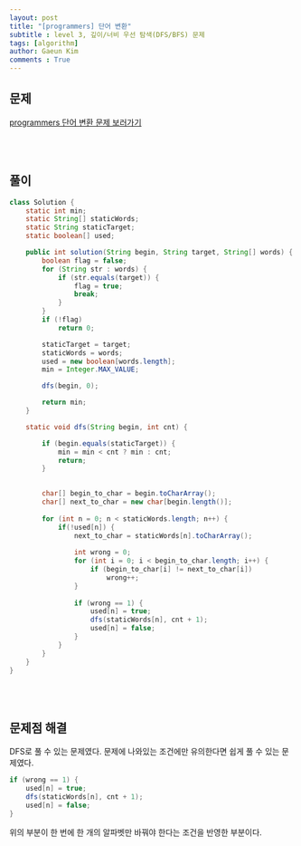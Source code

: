 ```yaml
---
layout: post
title: "[programmers] 단어 변환"
subtitle : level 3, 깊이/너비 우선 탐색(DFS/BFS) 문제
tags: [algorithm]
author: Gaeun Kim
comments : True
---
```


<h2>문제</h2>

[programmers 단어 변환 문제 보러가기](https://programmers.co.kr/learn/courses/30/lessons/43163)

<br><br>

<h2>풀이</h2>

```java
class Solution {
	static int min;
	static String[] staticWords;
	static String staticTarget;
	static boolean[] used;

	public int solution(String begin, String target, String[] words) {
		boolean flag = false;
		for (String str : words) {
			if (str.equals(target)) {
				flag = true;
				break;
			}
		}
		if (!flag)
			return 0;

		staticTarget = target;
		staticWords = words;
		used = new boolean[words.length];
		min = Integer.MAX_VALUE;

		dfs(begin, 0);

		return min;
	}

	static void dfs(String begin, int cnt) {

		if (begin.equals(staticTarget)) {
			min = min < cnt ? min : cnt;
			return;
		}
		

		char[] begin_to_char = begin.toCharArray();
		char[] next_to_char = new char[begin.length()];
		
		for (int n = 0; n < staticWords.length; n++) {
			if(!used[n]) {
				next_to_char = staticWords[n].toCharArray();
				
				int wrong = 0;
				for (int i = 0; i < begin_to_char.length; i++) {
					if (begin_to_char[i] != next_to_char[i])
						wrong++;
				}
				
				if (wrong == 1) {
					used[n] = true;
					dfs(staticWords[n], cnt + 1);
					used[n] = false;
				}
			}
		}
    }
}
```

<br><br>

<h2>문제점 해결</h2>

DFS로 풀 수 있는 문제였다. 문제에 나와있는 조건에만 유의한다면 쉽게 풀 수 있는 문제였다.

```java
if (wrong == 1) {
	used[n] = true;
	dfs(staticWords[n], cnt + 1);
	used[n] = false;
}
```

위의 부분이 한 번에 한 개의 알파벳만 바꿔야 한다는 조건을 반영한 부분이다.